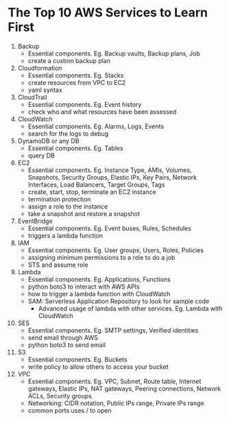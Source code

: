 # The Top 10 AWS Services to Learn First

1. Backup
   - Essential components. Eg. Backup vaults, Backup plans, Job
   - create a custom backup plan
1. Cloudformation
   - Essential components. Eg. Stacks
   - create resources from VPC to EC2
   - yaml syntax
1. CloudTrail
   - Essential components. Eg. Event history
   - check who and what resources have been assessed
1. CloudWatch
   - Essential components. Eg. Alarms, Logs, Events
   - search for the logs to debug
1. DynamoDB or any DB
   - Essential components. Eg. Tables
   - query DB
1. EC2
   - Essential components. Eg. Instance Type, AMIs, Volumes, Snapshots, Security Groups, Elastic IPs, Key Pairs, Network Interfaces, Load Balancers, Target Groups, Tags
   - create, start, stop, terminate an EC2 instance
   - termination protection
   - assign a role to the instance
   - take a snapshot and restore a snapshot
1. EventBridge
   - Essential components. Eg. Event buses, Rules, Schedules
   - triggers a lambda function
1. IAM
   - Essential components. Eg. User groups, Users, Roles, Policies
   - assigning minimum permissions to a role to do a job
   - STS and assume role
1. Lambda
   - Essential components. Eg. Applications, Functions
   - python boto3 to interact with AWS APIs
   - how to trigger a lambda function with CloudWatch
   - SAM: Serverless Application Repository to look for sample code
     - Advanced usage of lambda with other services. Eg. Lambda with CloudWatch
1. SES
   - Essential components. Eg. SMTP settings, Verified identities
   - send email through AWS
   - python boto3 to send email
1. S3
   - Essential components. Eg. Buckets
   - write policy to allow others to access your bucket
1. VPC
   - Essential components. Eg. VPC, Subnet, Route table, Internet gateways, Elastic IPs, NAT gateways, Peering connections, Network ACLs, Security groups
   - Networking: CIDR notation, Public IPs range, Private IPs range
   - common ports uses / to open
